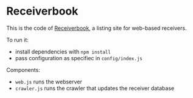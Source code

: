 # Receiverbook

This is the code of [Receiverbook](https://www.receiverbook.de), a listing site for web-based receivers.

To run it:
* install dependencies with `npm install`
* pass configuration as specifiec in `config/index.js`

Components:
* `web.js` runs the webserver
* `crawler.js` runs the crawler that updates the receiver database